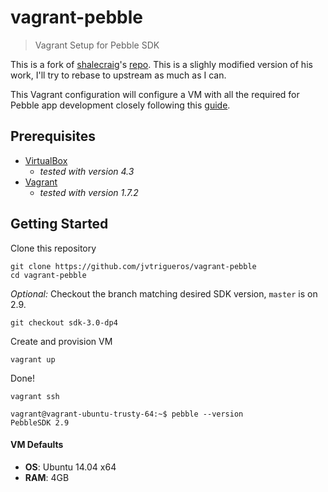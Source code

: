 # vagrant-pebble
> Vagrant Setup for Pebble SDK

This is a fork of [shalecraig](https://github.com/shalecraig)'s
[repo](https://github.com/shalecraig/vagrant-pebble).
This is a slighly modified version of his work, I'll try to rebase to upstream as
much as I can.

This Vagrant configuration will configure a VM with all the required for
Pebble app development closely following this [guide](http://developer.getpebble.com/sdk/install/linux/).

## Prerequisites

- [VirtualBox](https://www.virtualbox.org/wiki/Downloads)
  - _tested with version 4.3_
- [Vagrant](http://www.vagrantup.com/downloads)
  - _tested with version 1.7.2_

## Getting Started

Clone this repository

    git clone https://github.com/jvtrigueros/vagrant-pebble
    cd vagrant-pebble

_Optional:_ Checkout the branch matching desired SDK version, `master` is on 2.9.

    git checkout sdk-3.0-dp4

Create and provision VM

    vagrant up

Done!

    vagrant ssh

    vagrant@vagrant-ubuntu-trusty-64:~$ pebble --version
    PebbleSDK 2.9


#### VM Defaults

- **OS**: Ubuntu 14.04 x64
- **RAM**: 4GB
